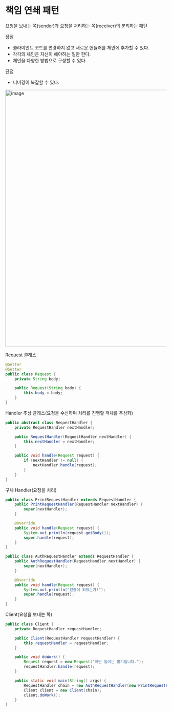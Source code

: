 # 책임 연쇄 패턴
요청을 보내는 쪽(sender)과 요청을 처리하는 쪽(receiver)의 분리하는 패턴

장점
- 클라이언트 코드를 변경하지 않고 새로운 핸들러를 체인에 추가할 수 있다.
- 각각의 체인은 자신이 해야하는 일만 한다.
- 체인을 다양한 방법으로 구성할 수 있다.
  
단점
- 디버깅이 복잡할 수 있다.

<img width="800" alt="image" src="https://github.com/hanuk96/TIL/assets/12428689/efc0506e-6c31-49a2-9e6d-1ae0f6742f6e">

Request 클래스

```java
@Getter
@Setter
public class Request {
    private String body;

    public Request(String body) {
        this.body = body;
    }
}
```

Handler 추상 클래스(요청을 수신하며 처리를 진행할 객체를 추상화)

```java
public abstract class RequestHandler {
    private RequestHandler nextHandler;

    public RequestHandler(RequestHandler nextHandler) {
        this.nextHandler = nextHandler;
    }

    public void handle(Request request) {
        if (nextHandler != null) {
            nextHandler.handle(request);
        }
    }
}
```

구체 Handler(요청을 처리)

```java
public class PrintRequestHandler extends RequestHandler {
    public PrintRequestHandler(RequestHandler nextHandler) {
        super(nextHandler);
    }

    @Override
    public void handle(Request request) {
        System.out.println(request.getBody());
        super.handle(request);
    }
}

public class AuthRequestHandler extends RequestHandler {
    public AuthRequestHandler(RequestHandler nextHandler) {
        super(nextHandler);
    }

    @Override
    public void handle(Request request) {
        System.out.println("인증이 되었는가?");
        super.handle(request);
    }
}
```

Client(요청을 보내는 쪽)

```java
public class Client {
    private RequestHandler requestHandler;

    public Client(RequestHandler requestHandler) {
        this.requestHandler = requestHandler;
    }

    public void doWork() {
        Request request = new Request("이번 놀이는 뽑기입니다.");
        requestHandler.handle(request);
    }

    public static void main(String[] args) {
        RequestHandler chain = new AuthRequestHandler(new PrintRequestHandler(null));
        Client client = new Client(chain);
        client.doWork();
    }
}
```
